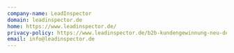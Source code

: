 ```yaml
---
company-name: LeadInspector
domain: leadinspector.de
home: https://www.leadinspector.de/
privacy-policy: https://www.leadinspector.de/b2b-kundengewinnung-neu-definiert/impressum/
email: info@leadinspector.de
---
```




